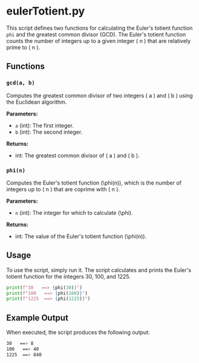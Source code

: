 # eulerTotient.py

This script defines two functions for calculating the Euler's totient function `phi` and the greatest common divisor (GCD). The Euler's totient function counts the number of integers up to a given integer \( n \) that are relatively prime to \( n \). 

## Functions

### `gcd(a, b)`
Computes the greatest common divisor of two integers \( a \) and \( b \) using the Euclidean algorithm.

**Parameters:**
- `a` (int): The first integer.
- `b` (int): The second integer.

**Returns:**
- int: The greatest common divisor of \( a \) and \( b \).

### `phi(n)`
Computes the Euler's totient function \(\phi(n)\), which is the number of integers up to \( n \) that are coprime with \( n \).

**Parameters:**
- `n` (int): The integer for which to calculate \(\phi\).

**Returns:**
- int: The value of the Euler's totient function \(\phi(n)\).

## Usage

To use the script, simply run it. The script calculates and prints the Euler's totient function for the integers 30, 100, and 1225.

```python
print(f"30   ==> {phi(30)}")
print(f"100   ==> {phi(100)}")
print(f"1225  ==> {phi(1225)}")
```

## Example Output
When executed, the script produces the following output:

```bash
30   ==> 8
100   ==> 40
1225  ==> 840
```
